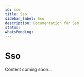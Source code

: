 ```yaml
---
id: sso
title: Sso
sidebar_label: Sso
description: Documentation for Sso
status: 
whatsPending: 
---
```


# Sso

Content coming soon...

